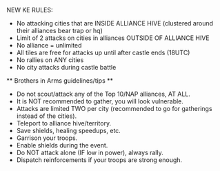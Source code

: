 NEW KE RULES: 
- No attacking cities that are INSIDE ALLIANCE HIVE (clustered around their alliances bear trap or hq)
- Limit of 2 attacks on cities in alliances OUTSIDE OF ALLIANCE HIVE
- No alliance = unlimited
- All tiles are free for attacks up until after castle ends (18UTC) 
- No rallies on ANY cities
- No city attacks during castle battle

** Brothers in Arms guidelines/tips **
- Do not scout/attack any of the Top 10/NAP alliances, AT ALL.
- It is NOT recommended to gather, you will look vulnerable. 
- Attacks are limited TWO per city (recommended to go for gatherings instead of the cities).
- Teleport to alliance hive/territory. 
- Save shields, healing speedups, etc.
- Garrison your troops.
- Enable shields during the event.
- Do NOT attack alone (IF low in power), always rally.
- Dispatch reinforcements if your troops are strong enough.
